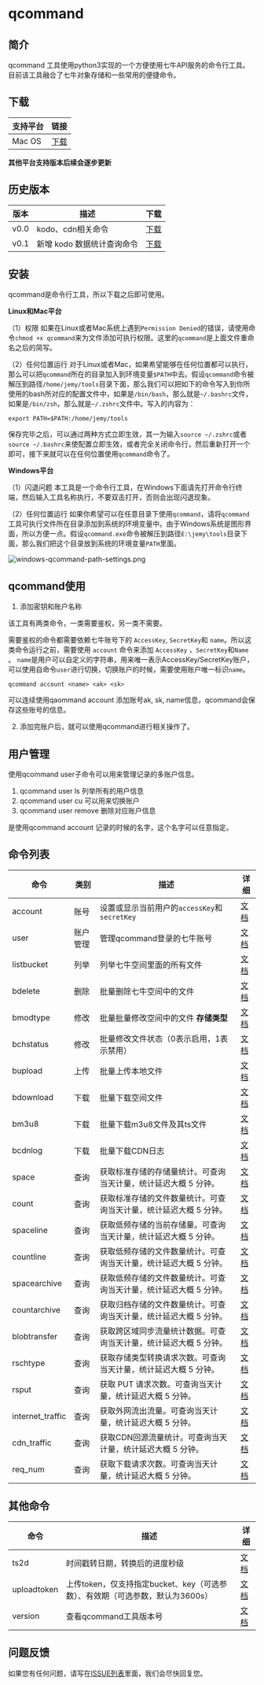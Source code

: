 # qcommand

## 简介
qcommand 工具使用python3实现的一个方便使用七牛API服务的命令行工具。目前该工具融合了七牛对象存储和一些常用的便捷命令。

## 下载
| 支持平台                 | 链接                                                                                               |
| ----------------------- | -------------------------------------------------------------------------------------------------|
| Mac OS                  | [下载](https://github.com/yangjunren/qcommand/blob/main/releases/v0.1/mac_os/qcommand)      |


**其他平台支持版本后续会逐步更新**

## 历史版本
|版本|描述|下载|
| -------------- | --------------------------|----------------------------------|
|v0.0 | kodo、cdn相关命令|[下载](https://github.com/yangjunren/qcommand/blob/main/releases/v0.0/mac_os/qcommand)|
|v0.1| 新增 kodo 数据统计查询命令 |[下载](https://github.com/yangjunren/qcommand/blob/main/releases/v0.1/mac_os/qcommand)|


## 安装

qcommand是命令行工具，所以下载之后即可使用。


**Linux和Mac平台**

（1）权限
如果在Linux或者Mac系统上遇到`Permission Denied`的错误，请使用命令`chmod +x qcommand`来为文件添加可执行权限。这里的`qcommand`是上面文件重命名之后的简写。

（2）任何位置运行
对于Linux或者Mac，如果希望能够在任何位置都可以执行，那么可以把`qcommand`所在的目录加入到环境变量`$PATH`中去。假设`qcommand`命令被解压到路径`/home/jemy/tools`目录下面，那么我们可以把如下的命令写入到你所使用的bash所对应的配置文件中，如果是`/bin/bash`，那么就是`~/.bashrc`文件，如果是`/bin/zsh`，那么就是`~/.zshrc`文件中。写入的内容为：

```
export PATH=$PATH:/home/jemy/tools
```
保存完毕之后，可以通过两种方式立即生效，其一为输入`source ~/.zshrc`或者`source ~/.bashrc`来使配置立即生效，或者完全关闭命令行，然后重新打开一个即可，接下来就可以在任何位置使用`qcommand`命令了。

**Windows平台**

（1）闪退问题
本工具是一个命令行工具，在Windows下面请先打开命令行终端，然后输入工具名称执行，不要双击打开，否则会出现闪退现象。

（2）任何位置运行
如果你希望可以在任意目录下使用`qcommand`，请将`qcommand`工具可执行文件所在目录添加到系统的环境变量中。由于Windows系统是图形界面，所以方便一点。假设`qcommand.exe`命令被解压到路径`E:\jemy\tools`目录下面，那么我们把这个目录放到系统的环境变量`PATH`里面。

![windows-qcommand-path-settings.png](https://dn-odum9helk.qbox.me/FrJbSsVTFtZyFcEPKhVMYLfsSd9e)

## qcommand使用

1. 添加密钥和账户名称

该工具有两类命令，一类需要鉴权，另一类不需要。

需要鉴权的命令都需要依赖七牛账号下的 `AccessKey`, `SecretKey`和 `name`。所以这类命令运行之前，需要使用 `account` 命令来添加 `AccessKey` ，`SecretKey`和`Name` 。
`name`是用户可以自定义的字符串，用来唯一表示AccessKey/SecretKey账户，可以使用自命令`user`进行切换，切换账户的时候，需要使用账户唯一标识`name`。

```
qcommand account <name> <ak> <sk>
```

可以连续使用qaommand account 添加账号ak, sk, name信息，qcommand会保存这些账号的信息。


2. 添加完账户后，就可以使用qcommand进行相关操作了。

## 用户管理

使用qcommand user子命令可以用来管理记录的多账户信息。
1. qcommand user ls 列举所有的用户信息
2. qcommand user cu <name> 可以用来切换账户
3. qcommand user remove <name> 删除对应账户信息

<name>是使用qcommand account <name> <ak> <sk> 记录的时候的<name>名字，这个名字可以任意指定。

## 命令列表
| 命令        | 类别   | 描述                                                                    | 详细                         |
| ----------- | ------  | -------------------------------------------------------------------- | --------------------------- |
| account     | 账号     | 设置或显示当前用户的`accessKey`和`secretKey`                             | [文档](docs/account.md)      |
| user        | 账户管理 | 管理qcommand登录的七牛账号                                               | [文档](docs/user.md)         |
| listbucket  | 列举   | 列举七牛空间里面的所有文件                                                  | [文档](docs/listbucket.md)   |
| bdelete     | 删除   | 批量删除七牛空间中的文件                                                    | [文档](docs/bdelete.md)      |
| bmodtype    | 修改   | 批量批量修改空间中的文件 **存储类型**                                        | [文档](docs/bmodtype.md)     |
| bchstatus   | 修改   | 批量修改文件状态（0表示启用，1表示禁用）                                      | [文档](docs/bchstatus.md)    |
| bupload     | 上传   | 批量上传本地文件                                                          | [文档](docs/bupload.md)      |
| bdownload   | 下载   | 批量下载空间文件                                                          | [文档](docs/bdownload.md)    |
| bm3u8       | 下载   | 批量下载m3u8文件及其ts文件                                                 | [文档](docs/bm3u8.md)        |
| bcdnlog     | 下载   | 批量下载CDN日志                                                           | [文档](docs/bcdnlog.md)      |
| space       | 查询   | 获取标准存储的存储量统计。可查询当天计量，统计延迟大概 5 分钟。                   | [文档](docs/space.md)        |
| count       | 查询   | 获取标准存储的文件数量统计。可查询当天计量，统计延迟大概 5 分钟。                 | [文档](docs/count.md)         |
| spaceline   | 查询   | 获取低频存储的当前存储量。可查询当天计量，统计延迟大概 5 分钟。                   | [文档](docs/spaceline.md)    |
| countline   | 查询   | 获取低频存储的文件数量统计。可查询当天计量，统计延迟大概 5 分钟。                 | [文档](docs/countline.md)    |
| spacearchive| 查询   | 获取低频存储的文件数量统计。可查询当天计量，统计延迟大概 5 分钟。                 |[文档](docs/spacearchive.md)  |
| countarchive| 查询   | 获取归档存储的文件数量统计。可查询当天计量，统计延迟大概 5 分钟。                 |[文档](docs/countarchive.md)  |
| blobtransfer| 查询   | 获取跨区域同步流量统计数据。可查询当天计量，统计延迟大概 5 分钟。                 |[文档](docs/blobtransfer.md)  |
| rschtype    | 查询   | 获取存储类型转换请求次数。可查询当天计量，统计延迟大概 5 分钟。                   |[文档](docs/rschtype.md)      |
| rsput       | 查询   | 获取 PUT 请求次数。可查询当天计量，统计延迟大概 5 分钟。                        | [文档](docs/rsput.md)        |
| internet_traffic| 查询| 获取外网流出流量。可查询当天计量，统计延迟大概 5 分钟。                         |[文档](docs/internet_traffic.md)|
| cdn_traffic | 查询   | 获取CDN回源流量统计。可查询当天计量，统计延迟大概 5 分钟。                       | [文档](docs/cdn_traffic.md)  |
| req_num     | 查询   | 获取下载请求次数。可查询当天计量，统计延迟大概 5 分钟。                          |[文档](docs/req_num.md)       |

## 其他命令
| 命令         | 描述                                                                     | 详细                         |
| ----------- | --------------------------------------------------------------------     | --------------------------- |
| ts2d | 时间戳转日期，转换后的进度秒级                                                       | [文档](docs/ts2d.md)         |
| uploadtoken   | 上传token，仅支持指定bucket、key（可选参数）、有效期（可选参数，默认为3600s）    | [文档](docs/uploadtoken.md)  |
| version   | 查看qcommand工具版本号                                                       | [文档](docs/version.md)      |

## 问题反馈

如果您有任何问题，请写在[ISSUE列表](https://github.com/yangjunren/qcommand/issues)里面，我们会尽快回复您。
